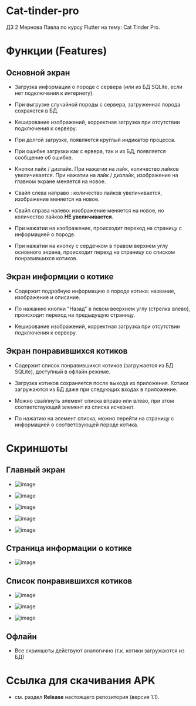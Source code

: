 # Cat-tinder-pro
ДЗ 2 Мернова Павла по курсу Flutter на тему: Cat Tinder Pro.

# Функции (Features)

## Основной экран

* Загрузка информации о породе с сервера (или из БД SQLite, если нет подключения к интернету).

* При выгрузке случайной породы с сервера, загруженная порода сохраяется в БД.

* Кеширование изображений, корректная загрузка при отсутствии подключения к серверу.

* При долгой загрузке, появляется круглый индикатор процесса.

* При ошибке загрузки как с ервера, так и из БД, появляется сообщение об ошибке.

* Кнопки лайк  / дизлайк. При нажатии на лайк, количество лайков увеличивается. При нажатии на лайк / дизлайк, изображение на главном экране меняется на новое.
  
* Свайп слева направо : количество лайков увеличивается, изображение меняется на новое.

* Свайп справа налево: изображение меняется на новое, но количество лайков **НЕ увеличивается**.

* При нажатии на изображение, происходит переход на страницу с информацией о породе.

* При нажатии на кнопку с сердечком в правом верхнем углу основного экрана, происходит перехд на страницу со списком понравившихся котиков.

## Экран информции о котике

* Содержит подробную информацию о породе котика: название, изображение и описание.

* По нажанию кнопки "Назад" в левом веерхнем углу (стрелка влево), происходит переход на предыдущую страницу.

* Кеширование изображений, корректная загрузка при отсутствии подключения к серверу.

## Экран понравившихся котиков

* Содержит список понравившихся котиков (загружается из БД SQLite), доступный в офлайн режиме.

* Загрузка котиков сохраняется после выхода из приложения. Котики загружаются из БД даже при следующих входах в приложение.

* Можно свайпнуть элемент списка вправо или влево, при этом соответствующий элемент из списка исчезнет.

* По нажатию на элемент списка, можно перейти на страницу с информацией о соответсвующей породе котика.



# Скриншоты

## Главный экран

* ![image](https://github.com/user-attachments/assets/88a5be16-92d1-4b99-b624-0e15cd705a22)

* ![image](https://github.com/user-attachments/assets/76fc5a6a-815f-4bf8-9ed1-7cf9d57d8e2c)

* ![image](https://github.com/user-attachments/assets/82ff98af-0a33-4b5d-ad44-2ae0d19eb028)

* ![image](https://github.com/user-attachments/assets/7c03b00d-5b77-40f2-98a1-836574a633d3)

* ![image](https://github.com/user-attachments/assets/ee3c3c3c-e816-4939-bb3f-641ec01352ce)


## Страница информации о котике

* ![image](https://github.com/user-attachments/assets/a228bd3f-dd59-4a07-ba2b-279f3e128289)

## Список понравившихся котиков

* ![image](https://github.com/user-attachments/assets/8be6dc65-ab40-4252-9299-8f292b623d57)

* ![image](https://github.com/user-attachments/assets/f1a9daf0-3597-497f-99b9-a5b5792ffdc0)

* ![image](https://github.com/user-attachments/assets/310c172c-965e-4f1b-b24e-164062c54907)

## Офлайн

* Все скриншоты действуют аналогично (т.к. котики загружаются из БД)

# Ссылка для скачивания APK

* см. раздел **Release** настоящего репозитория (версия 1.1).


